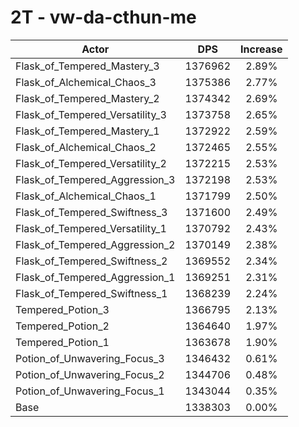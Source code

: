 # 2T - vw-da-cthun-me
| Actor | DPS | Increase |
|---|:---:|:---:|
|Flask_of_Tempered_Mastery_3|1376962|2.89%|
|Flask_of_Alchemical_Chaos_3|1375386|2.77%|
|Flask_of_Tempered_Mastery_2|1374342|2.69%|
|Flask_of_Tempered_Versatility_3|1373758|2.65%|
|Flask_of_Tempered_Mastery_1|1372922|2.59%|
|Flask_of_Alchemical_Chaos_2|1372465|2.55%|
|Flask_of_Tempered_Versatility_2|1372215|2.53%|
|Flask_of_Tempered_Aggression_3|1372198|2.53%|
|Flask_of_Alchemical_Chaos_1|1371799|2.50%|
|Flask_of_Tempered_Swiftness_3|1371600|2.49%|
|Flask_of_Tempered_Versatility_1|1370792|2.43%|
|Flask_of_Tempered_Aggression_2|1370149|2.38%|
|Flask_of_Tempered_Swiftness_2|1369552|2.34%|
|Flask_of_Tempered_Aggression_1|1369251|2.31%|
|Flask_of_Tempered_Swiftness_1|1368239|2.24%|
|Tempered_Potion_3|1366795|2.13%|
|Tempered_Potion_2|1364640|1.97%|
|Tempered_Potion_1|1363678|1.90%|
|Potion_of_Unwavering_Focus_3|1346432|0.61%|
|Potion_of_Unwavering_Focus_2|1344706|0.48%|
|Potion_of_Unwavering_Focus_1|1343044|0.35%|
|Base|1338303|0.00%|
